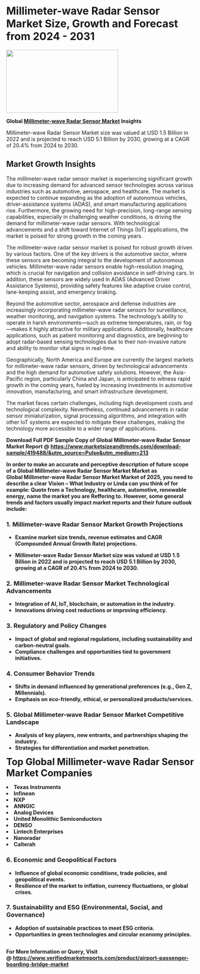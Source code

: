<H1>Millimeter-wave Radar Sensor Market Size, Growth and Forecast from 2024 - 2031</H1><img class="aligncenter size-medium wp-image-584254" src="https://thirdeyenews.in/wp-content/uploads/2024/09/Global-Market-Research-300x168.jpeg" alt="" width="300" height="168" /><p><strong>Global&nbsp;<a href="https://www.marketsizeandtrends.com/download-sample/419488/&amp;utm_source=Pulse&amp;utm_medium=213">Millimeter-wave Radar Sensor Market</a> Insights</strong></p><p>Millimeter-wave Radar Sensor Market size was valued at USD 1.5 Billion in 2022 and is projected to reach USD 5.1 Billion by 2030, growing at a CAGR of 20.4% from 2024 to 2030.</p><p><h2>Market Growth Insights</h2> <p>The millimeter-wave radar sensor market is experiencing significant growth due to increasing demand for advanced sensor technologies across various industries such as automotive, aerospace, and healthcare. The market is expected to continue expanding as the adoption of autonomous vehicles, driver-assistance systems (ADAS), and smart manufacturing applications rise. Furthermore, the growing need for high-precision, long-range sensing capabilities, especially in challenging weather conditions, is driving the demand for millimeter-wave radar sensors. With technological advancements and a shift toward Internet of Things (IoT) applications, the market is poised for strong growth in the coming years.</p> <p><strong></strong></p> <p>The millimeter-wave radar sensor market is poised for robust growth driven by various factors. One of the key drivers is the automotive sector, where these sensors are becoming integral to the development of autonomous vehicles. Millimeter-wave radar sensors enable high-resolution imaging, which is crucial for navigation and collision avoidance in self-driving cars. In addition, these sensors are widely used in ADAS (Advanced Driver Assistance Systems), providing safety features like adaptive cruise control, lane-keeping assist, and emergency braking.</p> <p>Beyond the automotive sector, aerospace and defense industries are increasingly incorporating millimeter-wave radar sensors for surveillance, weather monitoring, and navigation systems. The technology’s ability to operate in harsh environments—such as extreme temperatures, rain, or fog—makes it highly attractive for military applications. Additionally, healthcare applications, such as patient monitoring and diagnostics, are beginning to adopt radar-based sensing technologies due to their non-invasive nature and ability to monitor vital signs in real-time.</p> <p>Geographically, North America and Europe are currently the largest markets for millimeter-wave radar sensors, driven by technological advancements and the high demand for automotive safety solutions. However, the Asia-Pacific region, particularly China and Japan, is anticipated to witness rapid growth in the coming years, fueled by increasing investments in automotive innovation, manufacturing, and smart infrastructure development.</p> <p>The market faces certain challenges, including high development costs and technological complexity. Nevertheless, continued advancements in radar sensor miniaturization, signal processing algorithms, and integration with other IoT systems are expected to mitigate these challenges, making the technology more accessible to a wider range of applications.</p> <p><strong></p><p><span class=""><strong>Download Full PDF Sample Copy of Global Millimeter-wave Radar Sensor Market Report</strong> @ <a href="https://www.marketsizeandtrends.com/download-sample/419488/&amp;utm_source=Pulse&amp;utm_medium=213" target="_blank">https://www.marketsizeandtrends.com/download-sample/419488/&amp;utm_source=Pulse&amp;utm_medium=213</a></span></p><p>In order to make an accurate and perceptive description of future scope of a Global&nbsp;Millimeter-wave Radar Sensor Market Market as Global&nbsp;Millimeter-wave Radar Sensor Market Market of 2025, you need to describe a clear Vision &ndash; What Industry or Linda can you think of for example: Quote from a Technology, healthcare, automotive, renewable energy, name the market you are Reffering to. However, some general trends and factors usually impact market reports and their future outlook include:</p><h3>1.&nbsp;<strong>Millimeter-wave Radar Sensor Market Growth Projections</strong></h3><ul><li>Examine market size trends, revenue estimates and CAGR (Compounded Annual Growth Rate) projections.</li><li><p>Millimeter-wave Radar Sensor Market size was valued at USD 1.5 Billion in 2022 and is projected to reach USD 5.1 Billion by 2030, growing at a CAGR of 20.4% from 2024 to 2030.</p></li></ul><h3>2.&nbsp;<strong>Millimeter-wave Radar Sensor Market Technological Advancements</strong></h3><ul><li>Integration of AI, IoT, blockchain, or automation in the industry.</li><li>Innovations driving cost reductions or improving efficiency.</li></ul><h3>3.&nbsp;<strong>Regulatory and Policy Changes</strong></h3><ul><li>Impact of global and regional regulations, including sustainability and carbon-neutral goals.</li><li>Compliance challenges and opportunities tied to government initiatives.</li></ul><h3>4.&nbsp;<strong>Consumer Behavior Trends</strong></h3><ul><li>Shifts in demand influenced by generational preferences (e.g., Gen Z, Millennials).</li><li>Emphasis on eco-friendly, ethical, or personalized products/services.</li></ul><h3>5.&nbsp;<strong>Global Millimeter-wave Radar Sensor Market Competitive Landscape</strong></h3><ul><li>Analysis of key players, new entrants, and partnerships shaping the industry.</li><li>Strategies for differentiation and market penetration.</li></ul><p data-pm-slice="1 1 []"><span style="color: inherit; font-family: inherit; font-size: 25px;">Top Global Millimeter-wave Radar Sensor Market Companies</span></p><div class="" data-test-id=""><p><li>Texas Instruments</li><li> Infineon</li><li> NXP</li><li> ANNGIC</li><li> Analog Devices</li><li> United Monolithic Semiconductors</li><li> DENSO</li><li> Lintech Enterprises</li><li> Nanoradar</li><li> Calterah</li></p></div><h3>6.&nbsp;<strong>Economic and Geopolitical Factors</strong></h3><ul><li>Influence of global economic conditions, trade policies, and geopolitical events.</li><li>Resilience of the market to inflation, currency fluctuations, or global crises.</li></ul><h3>7.&nbsp;<strong>Sustainability and ESG (Environmental, Social, and Governance)</strong></h3><ul><li>Adoption of sustainable practices to meet ESG criteria.</li><li>Opportunities in green technologies and circular economy principles.</li></ul><h2><strong style="font-size: 14px;">For More Information or Query, Visit @&nbsp;</strong><a style="background-color: #ffffff; font-size: 14px;" href="https://www.marketsizeandtrends.com/report/millimeter-wave-radar-sensor-market/" target="_blank">https://www.verifiedmarketreports.com/product/airport-passenger-boarding-bridge-market</a></h2>
